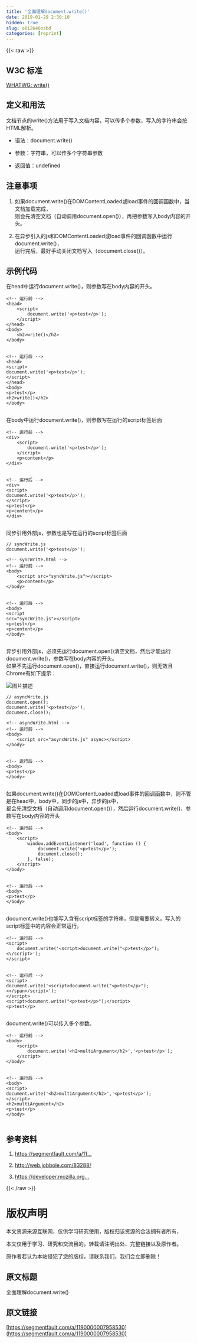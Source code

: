 ```yaml
---
title: '全面理解document.write()' 
date: 2019-01-29 2:30:10
hidden: true
slug: o0i2646osbd
categories: [reprint]
---
```


{{< raw >}}

                    
<h2 id="articleHeader0">W3C 标准</h2>
<p><a href="https://html.spec.whatwg.org/#dom-document-write" rel="nofollow noreferrer" target="_blank">WHATWG: write()</a></p>
<h2 id="articleHeader1">定义和用法</h2>
<p>文档节点的write()方法用于写入文档内容，可以传多个参数，写入的字符串会按HTML解析。</p>
<ul>
<li><p>语法：document.write()</p></li>
<li><p>参数：字符串，可以传多个字符串参数</p></li>
<li><p>返回值：undefined</p></li>
</ul>
<h2 id="articleHeader2">注意事项</h2>
<ol>
<li><p>如果document.write()在DOMContentLoaded或load事件的回调函数中，当文档加载完成，<br>则会先清空文档（自动调用document.open()），再把参数写入body内容的开头。</p></li>
<li><p>在异步引入的js和DOMContentLoaded或load事件的回调函数中运行document.write()，<br>运行完后，最好手动关闭文档写入（document.close()）。</p></li>
</ol>
<h2 id="articleHeader3">示例代码</h2>
<p>在head中运行document.write()，则参数写在body内容的开头。</p>
<div class="widget-codetool" style="display:none;">
      <div class="widget-codetool--inner">
      <span class="selectCode code-tool" data-toggle="tooltip" data-placement="top" title="" data-original-title="全选"></span>
      <span type="button" class="copyCode code-tool" data-toggle="tooltip" data-placement="top" data-clipboard-text="<!-- 运行前 -->
<head>
    <script>
        document.write('<p>test</p>');
    </script>
</head>
<body>
    <h2>write()</h2>
</body>

<!-- 运行后 -->
<head>
    <script>
        document.write('<p>test</p>');
    </script>
</head>
<body>
    <p>test</p>
    <h2>write()</h2>
</body>" title="" data-original-title="复制"></span>
      <span type="button" class="saveToNote code-tool" data-toggle="tooltip" data-placement="top" title="" data-original-title="放进笔记"></span>
      </div>
      </div><pre class="xml hljs"><code class="html"><span class="hljs-comment">&lt;!-- 运行前 --&gt;</span>
<span class="hljs-tag">&lt;<span class="hljs-name">head</span>&gt;</span>
    <span class="hljs-tag">&lt;<span class="hljs-name">script</span>&gt;</span><span class="javascript">
        <span class="hljs-built_in">document</span>.write(<span class="hljs-string">'&lt;p&gt;test&lt;/p&gt;'</span>);
    </span><span class="hljs-tag">&lt;/<span class="hljs-name">script</span>&gt;</span>
<span class="hljs-tag">&lt;/<span class="hljs-name">head</span>&gt;</span>
<span class="hljs-tag">&lt;<span class="hljs-name">body</span>&gt;</span>
    <span class="hljs-tag">&lt;<span class="hljs-name">h2</span>&gt;</span>write()<span class="hljs-tag">&lt;/<span class="hljs-name">h2</span>&gt;</span>
<span class="hljs-tag">&lt;/<span class="hljs-name">body</span>&gt;</span>

<span class="hljs-comment">&lt;!-- 运行后 --&gt;</span>
<span class="hljs-tag">&lt;<span class="hljs-name">head</span>&gt;</span>
    <span class="hljs-tag">&lt;<span class="hljs-name">script</span>&gt;</span><span class="javascript">
        <span class="hljs-built_in">document</span>.write(<span class="hljs-string">'&lt;p&gt;test&lt;/p&gt;'</span>);
    </span><span class="hljs-tag">&lt;/<span class="hljs-name">script</span>&gt;</span>
<span class="hljs-tag">&lt;/<span class="hljs-name">head</span>&gt;</span>
<span class="hljs-tag">&lt;<span class="hljs-name">body</span>&gt;</span>
    <span class="hljs-tag">&lt;<span class="hljs-name">p</span>&gt;</span>test<span class="hljs-tag">&lt;/<span class="hljs-name">p</span>&gt;</span>
    <span class="hljs-tag">&lt;<span class="hljs-name">h2</span>&gt;</span>write()<span class="hljs-tag">&lt;/<span class="hljs-name">h2</span>&gt;</span>
<span class="hljs-tag">&lt;/<span class="hljs-name">body</span>&gt;</span></code></pre>
<p>在body中运行document.write()，则参数写在运行的script标签后面</p>
<div class="widget-codetool" style="display:none;">
      <div class="widget-codetool--inner">
      <span class="selectCode code-tool" data-toggle="tooltip" data-placement="top" title="" data-original-title="全选"></span>
      <span type="button" class="copyCode code-tool" data-toggle="tooltip" data-placement="top" data-clipboard-text="<!-- 运行前 -->
<div>
    <script>
        document.write('<p>test</p>');
    </script>
    <p>content</p>
</div>

<!-- 运行后 -->
<div>
    <script>
        document.write('<p>test</p>');
    </script>
    <p>test</p>
    <p>content</p>
</div>" title="" data-original-title="复制"></span>
      <span type="button" class="saveToNote code-tool" data-toggle="tooltip" data-placement="top" title="" data-original-title="放进笔记"></span>
      </div>
      </div><pre class="xml hljs"><code class="html"><span class="hljs-comment">&lt;!-- 运行前 --&gt;</span>
<span class="hljs-tag">&lt;<span class="hljs-name">div</span>&gt;</span>
    <span class="hljs-tag">&lt;<span class="hljs-name">script</span>&gt;</span><span class="javascript">
        <span class="hljs-built_in">document</span>.write(<span class="hljs-string">'&lt;p&gt;test&lt;/p&gt;'</span>);
    </span><span class="hljs-tag">&lt;/<span class="hljs-name">script</span>&gt;</span>
    <span class="hljs-tag">&lt;<span class="hljs-name">p</span>&gt;</span>content<span class="hljs-tag">&lt;/<span class="hljs-name">p</span>&gt;</span>
<span class="hljs-tag">&lt;/<span class="hljs-name">div</span>&gt;</span>

<span class="hljs-comment">&lt;!-- 运行后 --&gt;</span>
<span class="hljs-tag">&lt;<span class="hljs-name">div</span>&gt;</span>
    <span class="hljs-tag">&lt;<span class="hljs-name">script</span>&gt;</span><span class="javascript">
        <span class="hljs-built_in">document</span>.write(<span class="hljs-string">'&lt;p&gt;test&lt;/p&gt;'</span>);
    </span><span class="hljs-tag">&lt;/<span class="hljs-name">script</span>&gt;</span>
    <span class="hljs-tag">&lt;<span class="hljs-name">p</span>&gt;</span>test<span class="hljs-tag">&lt;/<span class="hljs-name">p</span>&gt;</span>
    <span class="hljs-tag">&lt;<span class="hljs-name">p</span>&gt;</span>content<span class="hljs-tag">&lt;/<span class="hljs-name">p</span>&gt;</span>
<span class="hljs-tag">&lt;/<span class="hljs-name">div</span>&gt;</span></code></pre>
<p>同步引用外部js，参数也是写在运行的script标签后面</p>
<div class="widget-codetool" style="display:none;">
      <div class="widget-codetool--inner">
      <span class="selectCode code-tool" data-toggle="tooltip" data-placement="top" title="" data-original-title="全选"></span>
      <span type="button" class="copyCode code-tool" data-toggle="tooltip" data-placement="top" data-clipboard-text="// syncWrite.js
document.write('<p>test</p>');" title="" data-original-title="复制"></span>
      <span type="button" class="saveToNote code-tool" data-toggle="tooltip" data-placement="top" title="" data-original-title="放进笔记"></span>
      </div>
      </div><pre class="javascript hljs"><code class="javascript"><span class="hljs-comment">// syncWrite.js</span>
<span class="hljs-built_in">document</span>.write(<span class="hljs-string">'&lt;p&gt;test&lt;/p&gt;'</span>);</code></pre>
<div class="widget-codetool" style="display:none;">
      <div class="widget-codetool--inner">
      <span class="selectCode code-tool" data-toggle="tooltip" data-placement="top" title="" data-original-title="全选"></span>
      <span type="button" class="copyCode code-tool" data-toggle="tooltip" data-placement="top" data-clipboard-text="<!-- syncWrite.html -->
<!-- 运行前 -->
<body>
    <script src=&quot;syncWrite.js&quot;></script>
    <p>content</p>
</body>

<!-- 运行后 -->
<body>
    <script src=&quot;syncWrite.js&quot;></script>
    <p>test</p>
    <p>content</p>
</body>" title="" data-original-title="复制"></span>
      <span type="button" class="saveToNote code-tool" data-toggle="tooltip" data-placement="top" title="" data-original-title="放进笔记"></span>
      </div>
      </div><pre class="xml hljs"><code class="html"><span class="hljs-comment">&lt;!-- syncWrite.html --&gt;</span>
<span class="hljs-comment">&lt;!-- 运行前 --&gt;</span>
<span class="hljs-tag">&lt;<span class="hljs-name">body</span>&gt;</span>
    <span class="hljs-tag">&lt;<span class="hljs-name">script</span> <span class="hljs-attr">src</span>=<span class="hljs-string">"syncWrite.js"</span>&gt;</span><span class="undefined"></span><span class="hljs-tag">&lt;/<span class="hljs-name">script</span>&gt;</span>
    <span class="hljs-tag">&lt;<span class="hljs-name">p</span>&gt;</span>content<span class="hljs-tag">&lt;/<span class="hljs-name">p</span>&gt;</span>
<span class="hljs-tag">&lt;/<span class="hljs-name">body</span>&gt;</span>

<span class="hljs-comment">&lt;!-- 运行后 --&gt;</span>
<span class="hljs-tag">&lt;<span class="hljs-name">body</span>&gt;</span>
    <span class="hljs-tag">&lt;<span class="hljs-name">script</span> <span class="hljs-attr">src</span>=<span class="hljs-string">"syncWrite.js"</span>&gt;</span><span class="undefined"></span><span class="hljs-tag">&lt;/<span class="hljs-name">script</span>&gt;</span>
    <span class="hljs-tag">&lt;<span class="hljs-name">p</span>&gt;</span>test<span class="hljs-tag">&lt;/<span class="hljs-name">p</span>&gt;</span>
    <span class="hljs-tag">&lt;<span class="hljs-name">p</span>&gt;</span>content<span class="hljs-tag">&lt;/<span class="hljs-name">p</span>&gt;</span>
<span class="hljs-tag">&lt;/<span class="hljs-name">body</span>&gt;</span></code></pre>
<p>异步引用外部js，必须先运行document.open()清空文档，然后才能运行document.write()，参数写在body内容的开头。<br>如果不先运行document.open()，直接运行document.write()，则无效且Chrome有如下提示：</p>
<p><span class="img-wrap"><img data-src="/img/bVHyx2?w=779&amp;h=153" src="https://static.alili.tech/img/bVHyx2?w=779&amp;h=153" alt="图片描述" title="图片描述" style="cursor: pointer; display: inline;"></span></p>
<div class="widget-codetool" style="display:none;">
      <div class="widget-codetool--inner">
      <span class="selectCode code-tool" data-toggle="tooltip" data-placement="top" title="" data-original-title="全选"></span>
      <span type="button" class="copyCode code-tool" data-toggle="tooltip" data-placement="top" data-clipboard-text="// asyncWrite.js
document.open();
document.write('<p>test</p>');
document.close();" title="" data-original-title="复制"></span>
      <span type="button" class="saveToNote code-tool" data-toggle="tooltip" data-placement="top" title="" data-original-title="放进笔记"></span>
      </div>
      </div><pre class="javascript hljs"><code class="javascript"><span class="hljs-comment">// asyncWrite.js</span>
<span class="hljs-built_in">document</span>.open();
<span class="hljs-built_in">document</span>.write(<span class="hljs-string">'&lt;p&gt;test&lt;/p&gt;'</span>);
<span class="hljs-built_in">document</span>.close();</code></pre>
<div class="widget-codetool" style="display:none;">
      <div class="widget-codetool--inner">
      <span class="selectCode code-tool" data-toggle="tooltip" data-placement="top" title="" data-original-title="全选"></span>
      <span type="button" class="copyCode code-tool" data-toggle="tooltip" data-placement="top" data-clipboard-text="<!-- asyncWrite.html -->
<!-- 运行前 -->
<body>
    <script src=&quot;asyncWrite.js&quot; async></script>
</body>

<!-- 运行后 -->
<body>
    <p>test</p>
</body>" title="" data-original-title="复制"></span>
      <span type="button" class="saveToNote code-tool" data-toggle="tooltip" data-placement="top" title="" data-original-title="放进笔记"></span>
      </div>
      </div><pre class="xml hljs"><code class="html"><span class="hljs-comment">&lt;!-- asyncWrite.html --&gt;</span>
<span class="hljs-comment">&lt;!-- 运行前 --&gt;</span>
<span class="hljs-tag">&lt;<span class="hljs-name">body</span>&gt;</span>
    <span class="hljs-tag">&lt;<span class="hljs-name">script</span> <span class="hljs-attr">src</span>=<span class="hljs-string">"asyncWrite.js"</span> <span class="hljs-attr">async</span>&gt;</span><span class="undefined"></span><span class="hljs-tag">&lt;/<span class="hljs-name">script</span>&gt;</span>
<span class="hljs-tag">&lt;/<span class="hljs-name">body</span>&gt;</span>

<span class="hljs-comment">&lt;!-- 运行后 --&gt;</span>
<span class="hljs-tag">&lt;<span class="hljs-name">body</span>&gt;</span>
    <span class="hljs-tag">&lt;<span class="hljs-name">p</span>&gt;</span>test<span class="hljs-tag">&lt;/<span class="hljs-name">p</span>&gt;</span>
<span class="hljs-tag">&lt;/<span class="hljs-name">body</span>&gt;</span></code></pre>
<p>如果document.write()在DOMContentLoaded或load事件的回调函数中，则不管是在head中，body中，同步的js中，异步的js中，<br>都会先清空文档（自动调用document.open()），然后运行document.write()，参数写在body内容的开头</p>
<div class="widget-codetool" style="display:none;">
      <div class="widget-codetool--inner">
      <span class="selectCode code-tool" data-toggle="tooltip" data-placement="top" title="" data-original-title="全选"></span>
      <span type="button" class="copyCode code-tool" data-toggle="tooltip" data-placement="top" data-clipboard-text="<!-- 运行前 -->
<body>
    <script>
        window.addEventListener('load', function () {
            document.write('<p>test</p>');
            document.close();
        }, false);
    </script>
</body>

<!-- 运行后 -->
<body>
    <p>test</p>
</body>" title="" data-original-title="复制"></span>
      <span type="button" class="saveToNote code-tool" data-toggle="tooltip" data-placement="top" title="" data-original-title="放进笔记"></span>
      </div>
      </div><pre class="xml hljs"><code class="html"><span class="hljs-comment">&lt;!-- 运行前 --&gt;</span>
<span class="hljs-tag">&lt;<span class="hljs-name">body</span>&gt;</span>
    <span class="hljs-tag">&lt;<span class="hljs-name">script</span>&gt;</span><span class="javascript">
        <span class="hljs-built_in">window</span>.addEventListener(<span class="hljs-string">'load'</span>, <span class="hljs-function"><span class="hljs-keyword">function</span> (<span class="hljs-params"></span>) </span>{
            <span class="hljs-built_in">document</span>.write(<span class="hljs-string">'&lt;p&gt;test&lt;/p&gt;'</span>);
            <span class="hljs-built_in">document</span>.close();
        }, <span class="hljs-literal">false</span>);
    </span><span class="hljs-tag">&lt;/<span class="hljs-name">script</span>&gt;</span>
<span class="hljs-tag">&lt;/<span class="hljs-name">body</span>&gt;</span>

<span class="hljs-comment">&lt;!-- 运行后 --&gt;</span>
<span class="hljs-tag">&lt;<span class="hljs-name">body</span>&gt;</span>
    <span class="hljs-tag">&lt;<span class="hljs-name">p</span>&gt;</span>test<span class="hljs-tag">&lt;/<span class="hljs-name">p</span>&gt;</span>
<span class="hljs-tag">&lt;/<span class="hljs-name">body</span>&gt;</span></code></pre>
<p>document.write()也能写入含有script标签的字符串，但是需要转义。写入的script标签中的内容会正常运行。</p>
<div class="widget-codetool" style="display:none;">
      <div class="widget-codetool--inner">
      <span class="selectCode code-tool" data-toggle="tooltip" data-placement="top" title="" data-original-title="全选"></span>
      <span type="button" class="copyCode code-tool" data-toggle="tooltip" data-placement="top" data-clipboard-text="<!-- 运行前 -->
<script>
    document.write('<script>document.write(&quot;<p>test</p>&quot;);<\/script>');
</script>

<!-- 运行后 -->
<script>
    document.write('<script>document.write(&quot;<p>test</p>&quot;);<\/script>');
</script>
<script>document.write(&quot;<p>test</p>&quot;);</script>
<p>test</p>" title="" data-original-title="复制"></span>
      <span type="button" class="saveToNote code-tool" data-toggle="tooltip" data-placement="top" title="" data-original-title="放进笔记"></span>
      </div>
      </div><pre class="xml hljs"><code class="html"><span class="hljs-comment">&lt;!-- 运行前 --&gt;</span>
<span class="hljs-tag">&lt;<span class="hljs-name">script</span>&gt;</span><span class="handlebars"><span class="xml">
    document.write('<span class="hljs-tag">&lt;<span class="hljs-name">script</span>&gt;</span><span class="handlebars"><span class="xml">document.write("<span class="hljs-tag">&lt;<span class="hljs-name">p</span>&gt;</span>test<span class="hljs-tag">&lt;/<span class="hljs-name">p</span>&gt;</span>");<span class="hljs-tag">&lt;<span class="hljs-name">\</span>/<span class="hljs-attr">script</span>&gt;</span>');
</span></span></span></span><span class="hljs-tag">&lt;/<span class="hljs-name">script</span>&gt;</span>

<span class="hljs-comment">&lt;!-- 运行后 --&gt;</span>
<span class="hljs-tag">&lt;<span class="hljs-name">script</span>&gt;</span><span class="handlebars"><span class="xml">
    document.write('<span class="hljs-tag">&lt;<span class="hljs-name">script</span>&gt;</span><span class="handlebars"><span class="xml">document.write("<span class="hljs-tag">&lt;<span class="hljs-name">p</span>&gt;</span>test<span class="hljs-tag">&lt;/<span class="hljs-name">p</span>&gt;</span>");<span class="hljs-tag">&lt;<span class="hljs-name">\</span>/<span class="hljs-attr">script</span>&gt;</span>');
</span></span></span></span><span class="hljs-tag">&lt;/<span class="hljs-name">script</span>&gt;</span>
<span class="hljs-tag">&lt;<span class="hljs-name">script</span>&gt;</span><span class="javascript"><span class="hljs-built_in">document</span>.write(<span class="hljs-string">"&lt;p&gt;test&lt;/p&gt;"</span>);</span><span class="hljs-tag">&lt;/<span class="hljs-name">script</span>&gt;</span>
<span class="hljs-tag">&lt;<span class="hljs-name">p</span>&gt;</span>test<span class="hljs-tag">&lt;/<span class="hljs-name">p</span>&gt;</span></code></pre>
<p>document.write()可以传入多个参数。</p>
<div class="widget-codetool" style="display:none;">
      <div class="widget-codetool--inner">
      <span class="selectCode code-tool" data-toggle="tooltip" data-placement="top" title="" data-original-title="全选"></span>
      <span type="button" class="copyCode code-tool" data-toggle="tooltip" data-placement="top" data-clipboard-text="<!-- 运行前 -->
<body>
    <script>
        document.write('<h2>multiArgument</h2>','<p>test</p>');
    </script>
</body>

<!-- 运行后 -->
<body>
    <script>
        document.write('<h2>multiArgument</h2>','<p>test</p>');
    </script>
    <h2>multiArgument</h2>
    <p>test</p>
</body>" title="" data-original-title="复制"></span>
      <span type="button" class="saveToNote code-tool" data-toggle="tooltip" data-placement="top" title="" data-original-title="放进笔记"></span>
      </div>
      </div><pre class="xml hljs"><code class="html"><span class="hljs-comment">&lt;!-- 运行前 --&gt;</span>
<span class="hljs-tag">&lt;<span class="hljs-name">body</span>&gt;</span>
    <span class="hljs-tag">&lt;<span class="hljs-name">script</span>&gt;</span><span class="handlebars"><span class="xml">
        document.write('<span class="hljs-tag">&lt;<span class="hljs-name">h2</span>&gt;</span>multiArgument<span class="hljs-tag">&lt;/<span class="hljs-name">h2</span>&gt;</span>','<span class="hljs-tag">&lt;<span class="hljs-name">p</span>&gt;</span>test<span class="hljs-tag">&lt;/<span class="hljs-name">p</span>&gt;</span>');
    </span></span><span class="hljs-tag">&lt;/<span class="hljs-name">script</span>&gt;</span>
<span class="hljs-tag">&lt;/<span class="hljs-name">body</span>&gt;</span>

<span class="hljs-comment">&lt;!-- 运行后 --&gt;</span>
<span class="hljs-tag">&lt;<span class="hljs-name">body</span>&gt;</span>
    <span class="hljs-tag">&lt;<span class="hljs-name">script</span>&gt;</span><span class="handlebars"><span class="xml">
        document.write('<span class="hljs-tag">&lt;<span class="hljs-name">h2</span>&gt;</span>multiArgument<span class="hljs-tag">&lt;/<span class="hljs-name">h2</span>&gt;</span>','<span class="hljs-tag">&lt;<span class="hljs-name">p</span>&gt;</span>test<span class="hljs-tag">&lt;/<span class="hljs-name">p</span>&gt;</span>');
    </span></span><span class="hljs-tag">&lt;/<span class="hljs-name">script</span>&gt;</span>
    <span class="hljs-tag">&lt;<span class="hljs-name">h2</span>&gt;</span>multiArgument<span class="hljs-tag">&lt;/<span class="hljs-name">h2</span>&gt;</span>
    <span class="hljs-tag">&lt;<span class="hljs-name">p</span>&gt;</span>test<span class="hljs-tag">&lt;/<span class="hljs-name">p</span>&gt;</span>
<span class="hljs-tag">&lt;/<span class="hljs-name">body</span>&gt;</span></code></pre>
<h2 id="articleHeader4">参考资料</h2>
<ol>
<li><p><a href="https://segmentfault.com/a/1190000006197157">https://segmentfault.com/a/11...</a></p></li>
<li><p><a href="http://web.jobbole.com/83288/" rel="nofollow noreferrer" target="_blank">http://web.jobbole.com/83288/</a></p></li>
<li><p><a href="https://developer.mozilla.org/en-US/docs/Web/API/Document/write" rel="nofollow noreferrer" target="_blank">https://developer.mozilla.org...</a></p></li>
</ol>

                
{{< /raw >}}

# 版权声明
本文资源来源互联网，仅供学习研究使用，版权归该资源的合法拥有者所有，

本文仅用于学习、研究和交流目的。转载请注明出处、完整链接以及原作者。

原作者若认为本站侵犯了您的版权，请联系我们，我们会立即删除！

## 原文标题
全面理解document.write()

## 原文链接
[https://segmentfault.com/a/1190000007958530](https://segmentfault.com/a/1190000007958530)

